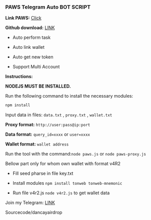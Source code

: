 ### PAWS Telegram Auto BOT SCRIPT

**Link PAWS:** [Click](https://t.me/PAWSOG_bot/PAWS?startapp=C6lMzxJz)

**Github download:** [LINK](https://github.com/codenewinsight/PAWS-Telegram-Bot)

- Auto perform task

- Auto link wallet

- Auto get new token

- Support Multi Account


**Instructions:**

**NODEJS MUST BE INSTALLED.**

Run the following command to install the necessary modules:

```bash
npm install
```
Input data in files: `data.txt` , `proxy.txt` , `wallet.txt`

**Proxy format:** `http://user:pass@ip:port`

**Data format:** `query_id=xxxx` or `user=xxxx`

**Wallet format:** `wallet address`


Run the tool with the command:`node paws.js` or `node paws-proxy.js`


Bellow part only for whom own wallet with format v4R2

- Fill seed pharse in file key.txt

- Install modules `npm install tonweb tonweb-mnemonic`

- Run file v4r2.js `node v4r2.js` to get wallet data


Join my Telegram: [LINK](https://t.me/scriptsharing)

Sourcecode/dancayairdrop